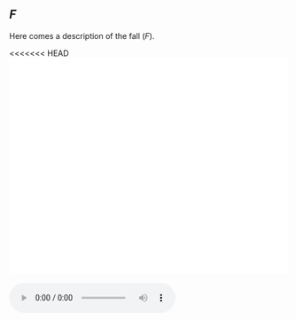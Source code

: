 ## *F*

Here comes a description of the fall (*F*).

<<<<<<< HEAD
![title](ejemplo.jpg)

<audio controls="controls">
  <source type="audio/wav" src="ejemplo.mp3"></source>
  <source type="audio/ogg" src="filename.ogg"></source>
  <p>Your browser does not support the audio element.</p>
</audio>